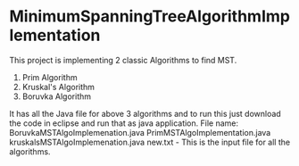 # MinimumSpanningTreeAlgorithmImplementation
This project is implementing 2 classic Algorithms to find MST.
1. Prim Algorithm
2. Kruskal's Algorithm
3. Boruvka Algorithm

It has all the Java file for above 3 algorithms and to run this just download the code in eclipse and run that as java application.
File name:
BoruvkaMSTAlgoImplemenation.java
PrimMSTAlgoImplementation.java
kruskalsMSTAlgoImplemenation.java
new.txt - This is the input file for all the algorithms.

